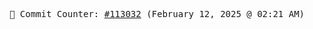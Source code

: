 <p align="center">
    <samp>
        📮 Commit Counter: <a href="https://github.com/Javascript-void0/Javascript-void0/commits/main">#113032</a> (February 12, 2025 @ 02:21 AM)
    </samp>
</p>